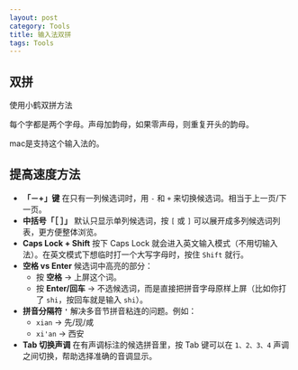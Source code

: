 ```yaml
---
layout: post
category: Tools
title: 输入法双拼
tags: Tools
---
```


## 双拼

使用小鹤双拼方法

每个字都是两个字母。声母加韵母，如果零声母，则重复开头的韵母。

mac是支持这个输入法的。



## 提高速度方法

- **「－+」键**
   在只有一列候选词时，用 `-` 和 `+` 来切换候选词。相当于上一页/下一页。
- **中括号「［ ］」**
   默认只显示单列候选词，按 `[` 或 `]` 可以展开成多列候选词列表，更方便整体浏览。
- **Caps Lock + Shift**
   按下 Caps Lock 就会进入英文输入模式（不用切输入法）。在英文模式下想临时打一个大写字母时，按住 `Shift` 就行。
- **空格 vs Enter**
   候选词中高亮的部分：
  - 按 **空格** → 上屏这个词。
  - 按 **Enter/回车** → 不选候选词，而是直接把拼音字母原样上屏（比如你打了 `shi`，按回车就是输入 `shi`）。
- **拼音分隔符 `'`**
   解决多音节拼音粘连的问题。例如：
  - `xian` → 先/现/咸
  - `xi'an` → 西安
- **Tab 切换声调**
   在有声调标注的候选拼音里，按 Tab 键可以在 `1、2、3、4` 声调之间切换，帮助选择准确的音调显示。

